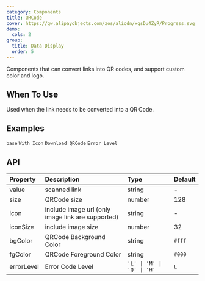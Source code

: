 ```yaml
---
category: Components
title: QRCode
cover: https://gw.alipayobjects.com/zos/alicdn/xqsDu4ZyR/Progress.svg
demo:
  cols: 2
group:
  title: Data Display
  order: 5
---
```


Components that can convert links into QR codes, and support custom color and logo.

<Alert message="If the QR code cannot be scanned for identification, it may be because the link address is too long, which leads to too dense pixels. You can configure the QR code to be larger through `size`, or shorten the link through short link services."></Alert>

## When To Use

Used when the link needs to be converted into a QR Code.

## Examples

<!-- prettier-ignore -->
<code src="./demo/base.tsx">base</code>
<code src="./demo/icon.tsx">With Icon</code>
<code src="./demo/download.tsx">Download QRCode</code>
<code src="./demo/errorlevel.tsx">Error Level</code>

## API

| Property | Description | Type | Default |
| :-- | :-- | :-- | :-- |
| value | scanned link | string | - |
| size | QRCode size | number | 128 |
| icon | include image url (only image link are supported) | string | - |
| iconSize | include image size | number | 32 |
| bgColor | QRCode Background Color | string | `#fff` |
| fgColor | QRCode Foreground Color | string | `#000` |
| errorLevel | Error Code Level | `'L' \| 'M' \| 'Q' \| 'H' ` | `L` |
